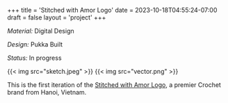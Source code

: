 +++
title = 'Stitched with Amor Logo'
date = 2023-10-18T04:55:24-07:00
draft = false
layout = 'project'
+++

_Material:_ Digital Design

_Design:_ Pukka Built

_Status:_ In progress

<!--more-->

{{< img src="sketch.jpeg" >}}
{{< img src="vector.png" >}}

This is the first iteration of the [Stitched with Amor Logo](https://www.instagram.com/stitchedwithamor/),
a premier Crochet brand from Hanoi, Vietnam.
